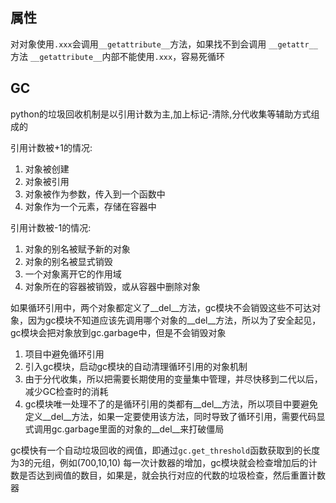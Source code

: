 ## 属性

对对象使用`.xxx`会调用`__getattribute__`方法，如果找不到会调用 `__getattr__`方法
`__getattribute__`内部不能使用`.xxx`，容易死循环

## GC

python的垃圾回收机制是以引用计数为主,加上标记-清除,分代收集等辅助方式组成的

引用计数被+1的情况:

1. 对象被创建
2. 对象被引用
3. 对象被作为参数，传入到一个函数中
4. 对象作为一个元素，存储在容器中

引用计数被-1的情况:

1. 对象的别名被赋予新的对象
2. 对象的别名被显式销毁
3. 一个对象离开它的作用域
4. 对象所在的容器被销毁，或从容器中删除对象

如果循环引用中，两个对象都定义了__del__方法，gc模块不会销毁这些不可达对象，因为gc模块不知道应该先调用哪个对象的__del__方法，所以为了安全起见，gc模块会把对象放到gc.garbage中，但是不会销毁对象
1. 项目中避免循环引用
2. 引入gc模块，启动gc模块的自动清理循环引用的对象机制
3. 由于分代收集，所以把需要长期使用的变量集中管理，并尽快移到二代以后，减少GC检查时的消耗
4. gc模块唯一处理不了的是循环引用的类都有__del__方法，所以项目中要避免定义__del__方法，如果一定要使用该方法，同时导致了循环引用，需要代码显式调用gc.garbage里面的对象的__del__来打破僵局

gc模快有一个自动垃圾回收的阀值，即通过`gc.get_threshold`函数获取到的长度为3的元组，例如(700,10,10)
每一次计数器的增加，gc模块就会检查增加后的计数是否达到阀值的数目，如果是，就会执行对应的代数的垃圾检查，然后重置计数器